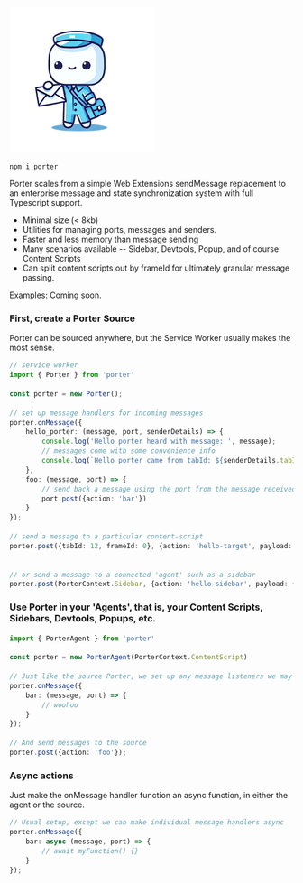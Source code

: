 
![porter_logo](img/porter_logo.png)

`npm i porter`

Porter scales from a simple Web Extensions sendMessage replacement to an enterprise message and state synchronization system with full Typescript support.

- Minimal size (< 8kb)
- Utilities for managing ports, messages and senders.
- Faster and less memory than message sending
- Many scenarios available -- Sidebar, Devtools, Popup, and of course Content Scripts
- Can split content scripts out by frameId for ultimately granular message passing.

Examples: Coming soon.

### First, create a Porter Source

Porter can be sourced anywhere, but the Service Worker usually makes the most sense.


```typescript
// service worker
import { Porter } from 'porter'

const porter = new Porter();

// set up message handlers for incoming messages
porter.onMessage({
    hello_porter: (message, port, senderDetails) => {
        console.log('Hello porter heard with message: ', message);
        // messages come with some convenience info
        console.log(`Hello porter came from tabId: ${senderDetails.tabId}, frameId: ${senderDetails.frameId}, url: tabId: ${senderDetails.url} `);
    },
    foo: (message, port) => {
        // send back a message using the port from the message received
        port.post({action: 'bar'})
    }
});

// send a message to a particular content-script
porter.post({tabId: 12, frameId: 0}, {action: 'hello-target', payload: { value: 3 }});


// or send a message to a connected 'agent' such as a sidebar
porter.post(PorterContext.Sidebar, {action: 'hello-sidebar', payload: {}})

```

### Use Porter in your 'Agents', that is, your Content Scripts, Sidebars, Devtools, Popups, etc.

```typescript
import { PorterAgent } from 'porter'

const porter = new PorterAgent(PorterContext.ContentScript)

// Just like the source Porter, we set up any message listeners we may want.
porter.onMessage({
    bar: (message, port) => {
        // woohoo
    }
});

// And send messages to the source
porter.post({action: 'foo'});
```

### Async actions

Just make the onMessage handler function an async function, in either the agent or the source.

```typescript
// Usual setup, except we can make individual message handlers async
porter.onMessage({
    bar: async (message, port) => {
        // await myFunction() {}
    }
});

```

